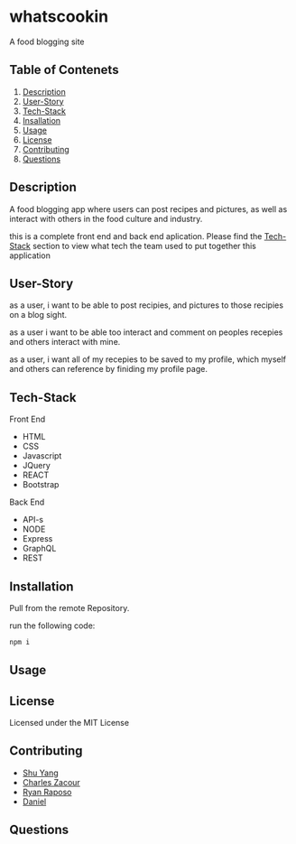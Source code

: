 # whatscookin
A food blogging site

## Table of Contenets
1. [Description](#description)
2. [User-Story](#user-story)
3. [Tech-Stack](#tech-stack)
4. [Insallation](#installation)
5. [Usage](#usage)
6. [License](#license)
7. [Contributing](#contributing)
8. [Questions](#questions)

## Description

A food blogging app where users can post recipes and pictures, as well as interact with others in the food culture and industry.

this is a complete front end and back end aplication. Please find the [Tech-Stack](#tech-stack) section to view what tech the team used to put together this application

## User-Story

as a user, i want to be able to post recipies, and pictures to those recipies on a blog sight.

as a user i want to be able too interact and comment on peoples recepies and others interact with mine.

as a user, i want all of my recepies to be saved to my profile, which myself and others can reference by finiding my profile page.

## Tech-Stack

Front End
- HTML
- CSS
- Javascript
- JQuery
- REACT
- Bootstrap

Back End
- API-s
- NODE
- Express
- GraphQL
- REST

## Installation

Pull from the remote Repository.

run the following code:

```sh
npm i
```

## Usage


## License

Licensed under the MIT License

## Contributing

- [Shu Yang](https://github.com/NewChap2022)
- [Charles Zacour](https://github.com/DexZax)
- [Ryan Raposo](https://github.com/ryanraposo)
- [Daniel](https://github.com/RubinoD1)

## Questions